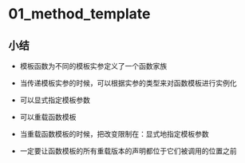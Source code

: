 # 01\_method_template

## 小结

* 模板函数为不同的模板实参定义了一个函数家族

* 当传递模板实参的时候，可以根据实参的类型来对函数模板进行实例化

* 可以显式指定模板参数

* 可以重载函数模板

* 当重载函数模板的时候，把改变限制在：显式地指定模板参数

* 一定要让函数模板的所有重载版本的声明都位于它们被调用的位置之前